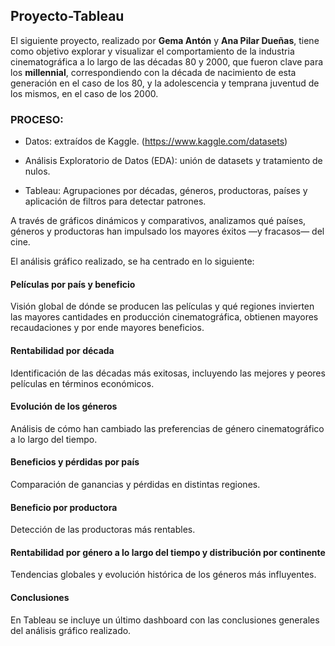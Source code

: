 ## Proyecto-Tableau
El siguiente proyecto, realizado por **Gema Antón** y **Ana Pilar Dueñas**, tiene como objetivo explorar y visualizar el comportamiento de la industria cinematográfica a lo largo de las décadas 80 y 2000, que fueron clave para los **millennial**, correspondiendo con la década de nacimiento de esta generación en el caso de los 80, y la adolescencia y temprana juventud de los mismos, en el caso de los 2000. 


### PROCESO: 

- Datos: extraídos de Kaggle. (https://www.kaggle.com/datasets)

- Análisis Exploratorio de Datos (EDA): unión de datasets y tratamiento de nulos.

- Tableau: Agrupaciones por décadas, géneros, productoras, países y aplicación de filtros para detectar patrones.


A través de gráficos dinámicos y comparativos, analizamos qué países, géneros y productoras han impulsado los mayores éxitos —y fracasos— del cine.

El análisis gráfico realizado, se ha centrado en lo siguiente:

#### Películas por país y beneficio

Visión global de dónde se producen las películas y qué regiones invierten las mayores cantidades en producción cinematográfica, obtienen mayores recaudaciones y por ende mayores beneficios. 
    
#### Rentabilidad por década

Identificación de las décadas más exitosas, incluyendo las mejores y peores películas en términos económicos.

#### Evolución de los géneros

Análisis de cómo han cambiado las preferencias de género cinematográfico a lo largo del tiempo.


#### Beneficios y pérdidas por país
    
Comparación de ganancias y pérdidas en distintas regiones.


#### Beneficio por productora

Detección de las productoras más rentables.


#### Rentabilidad por género a lo largo del tiempo y distribución por continente 

Tendencias globales y evolución histórica de los géneros más influyentes.


#### Conclusiones
En Tableau se incluye un último dashboard con las conclusiones generales del análisis gráfico realizado.
